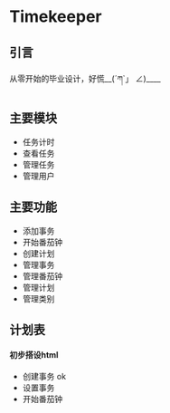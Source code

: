 # Timekeeper
## 引言

从零开始的毕业设计，好慌__(´ཀ`」 ∠)____

## 主要模块
- 任务计时
- 查看任务
- 管理任务
- 管理用户
## 主要功能
- 添加事务 
- 开始番茄钟
- 创建计划
- 管理事务
- 管理番茄钟
- 管理计划
- 管理类别
## 计划表
#### 初步搭设html
- 创建事务 ok
- 设置事务
- 开始番茄钟 


